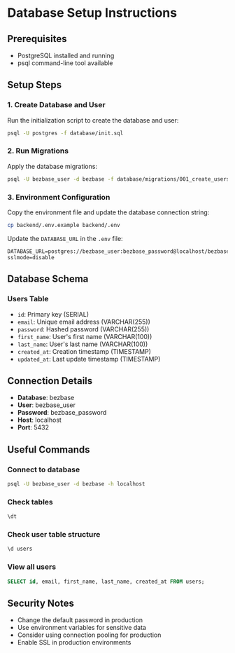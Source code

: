 # Database Setup Instructions

## Prerequisites
- PostgreSQL installed and running
- psql command-line tool available

## Setup Steps

### 1. Create Database and User
Run the initialization script to create the database and user:

```bash
psql -U postgres -f database/init.sql
```

### 2. Run Migrations
Apply the database migrations:

```bash
psql -U bezbase_user -d bezbase -f database/migrations/001_create_users_table.sql
```

### 3. Environment Configuration
Copy the environment file and update the database connection string:

```bash
cp backend/.env.example backend/.env
```

Update the `DATABASE_URL` in the `.env` file:
```
DATABASE_URL=postgres://bezbase_user:bezbase_password@localhost/bezbase?sslmode=disable
```

## Database Schema

### Users Table
- `id`: Primary key (SERIAL)
- `email`: Unique email address (VARCHAR(255))
- `password`: Hashed password (VARCHAR(255))
- `first_name`: User's first name (VARCHAR(100))
- `last_name`: User's last name (VARCHAR(100))
- `created_at`: Creation timestamp (TIMESTAMP)
- `updated_at`: Last update timestamp (TIMESTAMP)

## Connection Details
- **Database**: bezbase
- **User**: bezbase_user
- **Password**: bezbase_password
- **Host**: localhost
- **Port**: 5432

## Useful Commands

### Connect to database
```bash
psql -U bezbase_user -d bezbase -h localhost
```

### Check tables
```sql
\dt
```

### Check user table structure
```sql
\d users
```

### View all users
```sql
SELECT id, email, first_name, last_name, created_at FROM users;
```

## Security Notes
- Change the default password in production
- Use environment variables for sensitive data
- Consider using connection pooling for production
- Enable SSL in production environments

